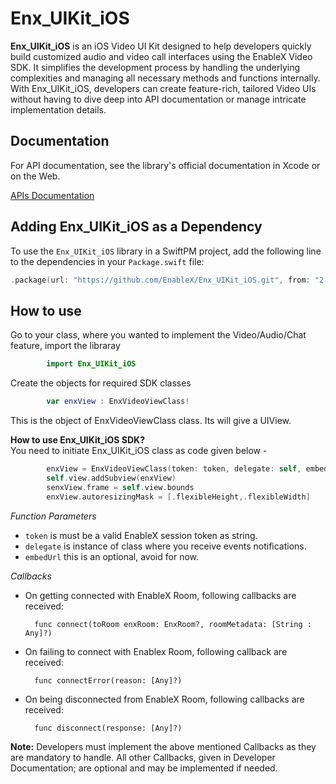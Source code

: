 # Enx_UIKit_iOS

**Enx_UIKit_iOS** is an iOS Video UI Kit designed to help developers quickly build customized audio and video call interfaces using the EnableX Video SDK. It simplifies the development process by handling the underlying complexities and managing all necessary methods and functions internally. With Enx_UIKit_iOS, developers can create feature-rich, tailored Video UIs without having to dive deep into API documentation or manage intricate implementation details.

## Documentation

For API documentation, see the library's official documentation in Xcode or on the Web.

[APIs Documentation](https://developer.enablex.io/docs/guides/ui-kit-guide/ios-ui-kit-guide/index/)

## Adding Enx_UIKit_iOS as a Dependency

To use the `Enx_UIKit_iOS` library in a SwiftPM project, 
add the following line to the dependencies in your `Package.swift` file:

```swift
.package(url: "https://github.com/EnableX/Enx_UIKit_iOS.git", from: "2.1.11"),
```
## How to use

Go to your class, where you wanted to implement the Video/Audio/Chat feature, import the libraray
```swift
        import Enx_UIKit_iOS
```
Create the objects for required SDK classes

```swift
        var enxView : EnxVideoViewClass!
```
This is the object of EnxVideoViewClass class. Its will give a UIView.

**How to use Enx_UIKit_iOS SDK?**   
You need to initiate Enx_UIKit_iOS class as code given below - 

```swift
        enxView = EnxVideoViewClass(token: token, delegate: self, embedUrl: nil)
        self.view.addSubview(enxView)
        senxView.frame = self.view.bounds
        enxView.autoresizingMask = [.flexibleHeight,.flexibleWidth]
```
*Function Parameters*

- `token` is must be a valid EnableX session token as string.
- `delegate` is instance of class where you receive events notifications.
- `embedUrl` this is an optional, avoid for now. 

*Callbacks* 

- On getting connected with EnableX Room, following callbacks are received:

        func connect(toRoom enxRoom: EnxRoom?, roomMetadata: [String : Any]?)
        
- On failing to connect with Enablex Room, following callback are received:

        func connectError(reason: [Any]?)

- On being disconnected from EnableX Room, following callbacks are received:

        func disconnect(response: [Any]?)

**Note:** Developers must implement the above mentioned Callbacks as they are mandatory to handle. All other Callbacks, given in Developer Documentation; are optional and may be implemented if needed.
